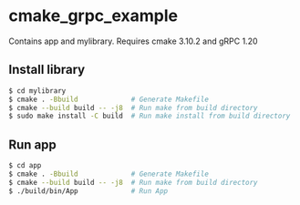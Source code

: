 # cmake_grpc_example
Contains app and mylibrary. Requires cmake 3.10.2 and gRPC 1.20

## Install library

```bash
$ cd mylibrary
$ cmake . -Bbuild             # Generate Makefile
$ cmake --build build -- -j8  # Run make from build directory
$ sudo make install -C build  # Run make install from build directory
```

## Run app

```bash
$ cd app
$ cmake . -Bbuild             # Generate Makefile
$ cmake --build build -- -j8  # Run make from build directory
$ ./build/bin/App             # Run App
```
